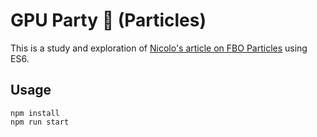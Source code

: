 # GPU Party 🎉 (Particles)
This is a study and exploration of [Nicolo's article on FBO Particles](https://barradeau.com/blog/?p=621) using ES6. 

## Usage
```
npm install
npm run start
```